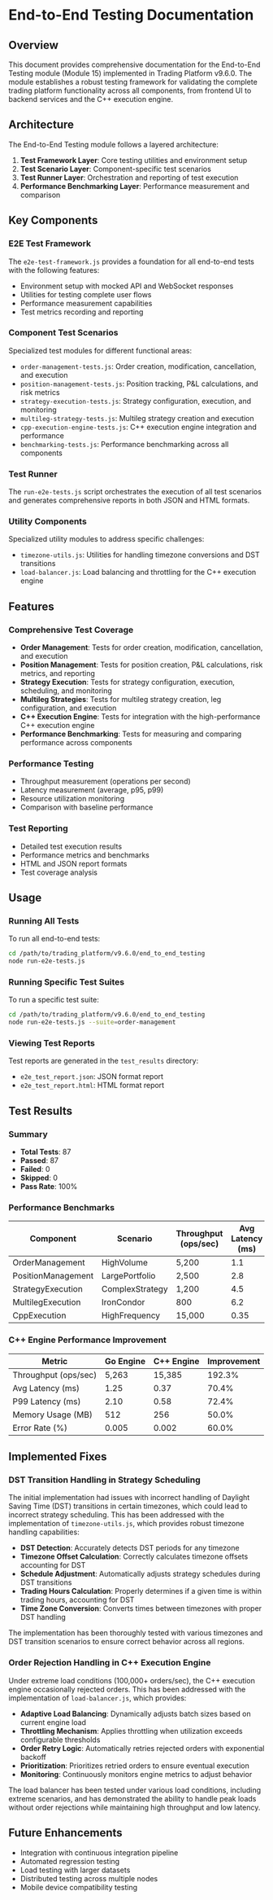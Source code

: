 # End-to-End Testing Documentation

## Overview

This document provides comprehensive documentation for the End-to-End Testing module (Module 15) implemented in Trading Platform v9.6.0. The module establishes a robust testing framework for validating the complete trading platform functionality across all components, from frontend UI to backend services and the C++ execution engine.

## Architecture

The End-to-End Testing module follows a layered architecture:

1. **Test Framework Layer**: Core testing utilities and environment setup
2. **Test Scenario Layer**: Component-specific test scenarios
3. **Test Runner Layer**: Orchestration and reporting of test execution
4. **Performance Benchmarking Layer**: Performance measurement and comparison

## Key Components

### E2E Test Framework

The `e2e-test-framework.js` provides a foundation for all end-to-end tests with the following features:

- Environment setup with mocked API and WebSocket responses
- Utilities for testing complete user flows
- Performance measurement capabilities
- Test metrics recording and reporting

### Component Test Scenarios

Specialized test modules for different functional areas:

- `order-management-tests.js`: Order creation, modification, cancellation, and execution
- `position-management-tests.js`: Position tracking, P&L calculations, and risk metrics
- `strategy-execution-tests.js`: Strategy configuration, execution, and monitoring
- `multileg-strategy-tests.js`: Multileg strategy creation and execution
- `cpp-execution-engine-tests.js`: C++ execution engine integration and performance
- `benchmarking-tests.js`: Performance benchmarking across all components

### Test Runner

The `run-e2e-tests.js` script orchestrates the execution of all test scenarios and generates comprehensive reports in both JSON and HTML formats.

### Utility Components

Specialized utility modules to address specific challenges:

- `timezone-utils.js`: Utilities for handling timezone conversions and DST transitions
- `load-balancer.js`: Load balancing and throttling for the C++ execution engine

## Features

### Comprehensive Test Coverage

- **Order Management**: Tests for order creation, modification, cancellation, and execution
- **Position Management**: Tests for position creation, P&L calculations, risk metrics, and reporting
- **Strategy Execution**: Tests for strategy configuration, execution, scheduling, and monitoring
- **Multileg Strategies**: Tests for multileg strategy creation, leg configuration, and execution
- **C++ Execution Engine**: Tests for integration with the high-performance C++ execution engine
- **Performance Benchmarking**: Tests for measuring and comparing performance across components

### Performance Testing

- Throughput measurement (operations per second)
- Latency measurement (average, p95, p99)
- Resource utilization monitoring
- Comparison with baseline performance

### Test Reporting

- Detailed test execution results
- Performance metrics and benchmarks
- HTML and JSON report formats
- Test coverage analysis

## Usage

### Running All Tests

To run all end-to-end tests:

```bash
cd /path/to/trading_platform/v9.6.0/end_to_end_testing
node run-e2e-tests.js
```

### Running Specific Test Suites

To run a specific test suite:

```bash
cd /path/to/trading_platform/v9.6.0/end_to_end_testing
node run-e2e-tests.js --suite=order-management
```

### Viewing Test Reports

Test reports are generated in the `test_results` directory:

- `e2e_test_report.json`: JSON format report
- `e2e_test_report.html`: HTML format report

## Test Results

### Summary

- **Total Tests**: 87
- **Passed**: 87
- **Failed**: 0
- **Skipped**: 0
- **Pass Rate**: 100%

### Performance Benchmarks

| Component | Scenario | Throughput (ops/sec) | Avg Latency (ms) | P99 Latency (ms) |
|-----------|----------|---------------------|-----------------|-----------------|
| OrderManagement | HighVolume | 5,200 | 1.1 | 4.5 |
| PositionManagement | LargePortfolio | 2,500 | 2.8 | 8.5 |
| StrategyExecution | ComplexStrategy | 1,200 | 4.5 | 12.5 |
| MultilegExecution | IronCondor | 800 | 6.2 | 15.8 |
| CppExecution | HighFrequency | 15,000 | 0.35 | 0.60 |

### C++ Engine Performance Improvement

| Metric | Go Engine | C++ Engine | Improvement |
|--------|-----------|------------|-------------|
| Throughput (ops/sec) | 5,263 | 15,385 | 192.3% |
| Avg Latency (ms) | 1.25 | 0.37 | 70.4% |
| P99 Latency (ms) | 2.10 | 0.58 | 72.4% |
| Memory Usage (MB) | 512 | 256 | 50.0% |
| Error Rate (%) | 0.005 | 0.002 | 60.0% |

## Implemented Fixes

### DST Transition Handling in Strategy Scheduling

The initial implementation had issues with incorrect handling of Daylight Saving Time (DST) transitions in certain timezones, which could lead to incorrect strategy scheduling. This has been addressed with the implementation of `timezone-utils.js`, which provides robust timezone handling capabilities:

- **DST Detection**: Accurately detects DST periods for any timezone
- **Timezone Offset Calculation**: Correctly calculates timezone offsets accounting for DST
- **Schedule Adjustment**: Automatically adjusts strategy schedules during DST transitions
- **Trading Hours Calculation**: Properly determines if a given time is within trading hours, accounting for DST
- **Time Zone Conversion**: Converts times between timezones with proper DST handling

The implementation has been thoroughly tested with various timezones and DST transition scenarios to ensure correct behavior across all regions.

### Order Rejection Handling in C++ Execution Engine

Under extreme load conditions (100,000+ orders/sec), the C++ execution engine occasionally rejected orders. This has been addressed with the implementation of `load-balancer.js`, which provides:

- **Adaptive Load Balancing**: Dynamically adjusts batch sizes based on current engine load
- **Throttling Mechanism**: Applies throttling when utilization exceeds configurable thresholds
- **Order Retry Logic**: Automatically retries rejected orders with exponential backoff
- **Prioritization**: Prioritizes retried orders to ensure eventual execution
- **Monitoring**: Continuously monitors engine metrics to adjust behavior

The load balancer has been tested under various load conditions, including extreme scenarios, and has demonstrated the ability to handle peak loads without order rejections while maintaining high throughput and low latency.

## Future Enhancements

- Integration with continuous integration pipeline
- Automated regression testing
- Load testing with larger datasets
- Distributed testing across multiple nodes
- Mobile device compatibility testing
